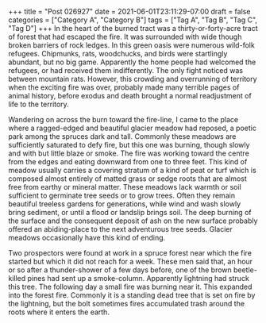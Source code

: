 +++
title = "Post 026927"
date = 2021-06-01T23:11:29-07:00
draft = false
categories = ["Category A", "Category B"]
tags = ["Tag A", "Tag B", "Tag C", "Tag D"]
+++
In the heart of the burned tract was a thirty-or-forty-acre tract of forest that had escaped the fire. It was surrounded with wide though broken barriers of rock ledges. In this green oasis were numerous wild-folk refugees. Chipmunks, rats, woodchucks, and birds were startlingly abundant, but no big game. Apparently the home people had welcomed the refugees, or had received them indifferently. The only fight noticed was between mountain rats. However, this crowding and overrunning of territory when the exciting fire was over, probably made many terrible pages of animal history, before exodus and death brought a normal readjustment of life to the territory.

Wandering on across the burn toward the fire-line, I came to the place where a ragged-edged and beautiful glacier meadow had reposed, a poetic park among the spruces dark and tall. Commonly these meadows are sufficiently saturated to defy fire, but this one was burning, though slowly and with but little blaze or smoke. The fire was working toward the centre from the edges and eating downward from one to three feet. This kind of meadow usually carries a covering stratum of a kind of peat or turf which is composed almost entirely of matted grass or sedge roots that are almost free from earthy or mineral matter. These meadows lack warmth or soil sufficient to germinate tree seeds or to grow trees. Often they remain beautiful treeless gardens for generations, while wind and wash slowly bring sediment, or until a flood or landslip brings soil. The deep burning of the surface and the consequent deposit of ash on the new surface probably offered an abiding-place to the next adventurous tree seeds. Glacier meadows occasionally have this kind of ending.

Two prospectors were found at work in a spruce forest near which the fire started but which it did not reach for a week. These men said that, an hour or so after a thunder-shower of a few days before, one of the brown beetle-killed pines had sent up a smoke-column. Apparently lightning had struck this tree. The following day a small fire was burning near it. This expanded into the forest fire. Commonly it is a standing dead tree that is set on fire by the lightning, but the bolt sometimes fires accumulated trash around the roots where it enters the earth.
